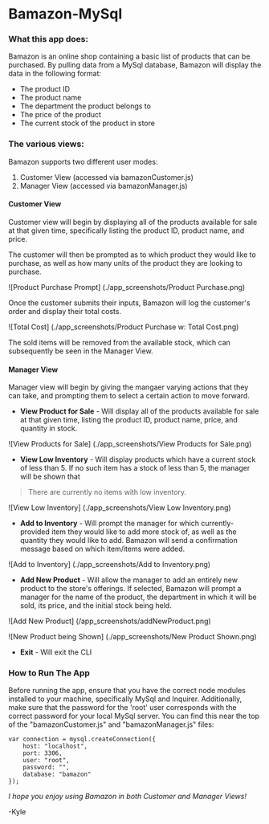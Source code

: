 # Bamazon-MySql

### What this app does: 
Bamazon is an online shop containing a basic list of products that can be purchased. By pulling data from a MySql database, Bamazon will display the  data in the following format:

- The product ID
- The product name 
- The department the product belongs to 
- The price of the product
- The current stock of the product in store 

### The various views: 
Bamazon supports two different user modes: 

1. Customer View (accessed via bamazonCustomer.js)
2. Manager View (accessed via bamazonManager.js)

#### Customer View 
Customer view will begin by displaying all of the products available for sale at that given time, specifically listing the product ID, product name, and price. 

The customer will then be prompted as to which product they would like to purchase, as well as how many units of the product they are looking to purchase. 

![Product Purchase Prompt]
(./app_screenshots/Product Purchase.png)

Once the customer submits their inputs, Bamazon will log the customer's order and display their total costs. 

![Total Cost]
(./app_screenshots/Product Purchase w: Total Cost.png)

The sold items will be removed from the available stock, which can subsequently be seen in the Manager View. 

#### Manager View 
Manager view will begin by giving the mangaer varying actions that they can take, and prompting them to select a certain action to move forward. 

- **View Product for Sale** - Will display all of the products available for sale at that given time, listing the product ID, product name, price, and quantity in stock. 

![View Products for Sale]
(./app_screenshots/View Products for Sale.png)

- **View Low Inventory** - Will display products which have a current stock of less than 5. If no such item has a stock of less than 5, the manager will be shown that 
>There are currently no items with low inventory. 

![View Low Inventory]
(./app_screenshots/View Low Inventory.png)

- **Add to Inventory** - Will prompt the manager for which currently-provided item they would like to add more stock of, as well as the quantity they would like to add. Bamazon will send a confirmation message based on which item/items were added.

![Add to Inventory]
(./app_screenshots/Add to Inventory.png)

- **Add New Product** - Will allow the manager to add an entirely new product to the store's offerings. If selected, Bamazon will prompt a manager for the name of the product, the department in which it will be sold, its price, and the initial stock being held. 

![Add New Product]
(/app_screenshots/addNewProduct.png)

![New Product being Shown]
(./app_screenshots/New Product Shown.png)

- **Exit** - Will exit the CLI


### How to Run The App
Before running the app, ensure that you have the correct node modules installed to your machine, specifically MySql and Inquirer. 
Additionally, make sure that the password for the 'root' user corresponds with the correct password for your local MySql server. You can find this near the top of the "bamazonCustomer.js" and "bamazonManager.js" files: 

```
var connection = mysql.createConnection({
    host: "localhost",
    port: 3306,
    user: "root",
    password: "",
    database: "bamazon"
});
```

*I hope you enjoy using Bamazon in both Customer and Manager Views!* 

-Kyle 